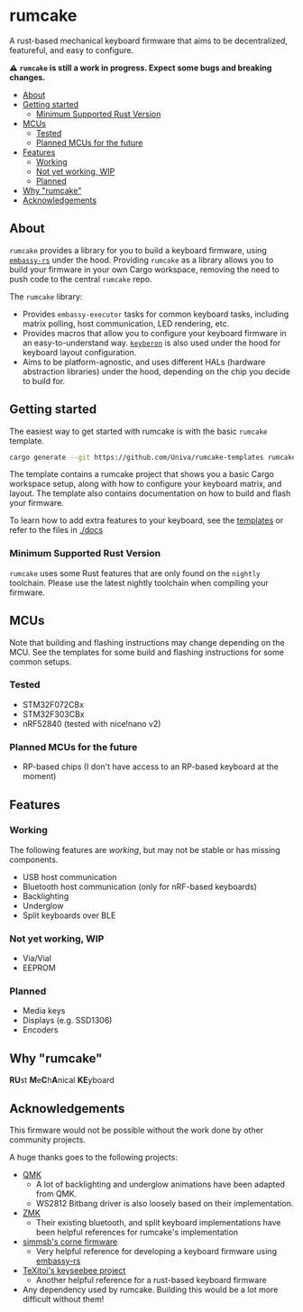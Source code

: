 # rumcake

A rust-based mechanical keyboard firmware that aims to be decentralized, featureful, and easy to configure.

**⚠ `rumcake` is still a work in progress. Expect some bugs and breaking changes.**

<!--toc:start-->

- [About](#about)
- [Getting started](#getting-started)
  - [Minimum Supported Rust Version](#minimum-supported-rust-version)
- [MCUs](#mcus)
  - [Tested](#tested)
  - [Planned MCUs for the future](#planned-mcus-for-the-future)
- [Features](#features)
  - [Working](#working)
  - [Not yet working, WIP](#not-yet-working-wip)
  - [Planned](#planned)
- [Why "rumcake"](#why-rumcake)
- [Acknowledgements](#acknowledgements)
<!--toc:end-->

## About

`rumcake` provides a library for you to build a keyboard firmware, using [`embassy-rs`](https://github.com/embassy-rs/embassy) under the hood.
Providing `rumcake` as a library allows you to build your firmware in your own Cargo workspace, removing the need to push code to the central `rumcake` repo.

The `rumcake` library:

- Provides `embassy-executor` tasks for common keyboard tasks, including matrix polling, host communication, LED rendering, etc.
- Provides macros that allow you to configure your keyboard firmware in an easy-to-understand way. [`keyberon`](https://github.com/TeXitoi/keyberon) is also used under the hood for keyboard layout configuration.
- Aims to be platform-agnostic, and uses different HALs (hardware abstraction libraries) under the hood, depending on the chip you decide to build for.

## Getting started

The easiest way to get started with rumcake is with the basic `rumcake` template.

```bash
cargo generate --git https://github.com/Univa/rumcake-templates rumcake-basic-template
```

The template contains a rumcake project that shows you a basic Cargo workspace setup,
along with how to configure your keyboard matrix, and layout. The template also
contains documentation on how to build and flash your firmware.

To learn how to add extra features to your keyboard, see the [templates](https://github.com/Univa/rumcake-templates) or refer to the files in [./docs](./docs)

### Minimum Supported Rust Version

`rumcake` uses some Rust features that are only found on the `nightly` toolchain.
Please use the latest nightly toolchain when compiling your firmware.

## MCUs

Note that building and flashing instructions may change depending on the MCU.
See the templates for some build and flashing instructions for some common setups.

### Tested

- STM32F072CBx
- STM32F303CBx
- nRF52840 (tested with nice!nano v2)

### Planned MCUs for the future

- RP-based chips (I don't have access to an RP-based keyboard at the moment)

## Features

### Working

The following features are _working_, but may not be stable or has missing components.

- USB host communication
- Bluetooth host communication (only for nRF-based keyboards)
- Backlighting
- Underglow
- Split keyboards over BLE

### Not yet working, WIP

- Via/Vial
- EEPROM

### Planned

- Media keys
- Displays (e.g. SSD1306)
- Encoders

## Why "rumcake"

**RU**st **M**e**C**h**A**nical **KE**yboard

## Acknowledgements

This firmware would not be possible without the work done by other community projects.

A huge thanks goes to the following projects:

- [QMK](https://github.com/qmk/qmk_firmware)
  - A lot of backlighting and underglow animations have been adapted from QMK.
  - WS2812 Bitbang driver is also loosely based on their implementation.
- [ZMK](https://github.com/zmkfirmware/zmk/)
  - Their existing bluetooth, and split keyboard implementations have been helpful references for rumcake's implementation
- [simmsb's corne firmware](https://github.com/simmsb/keyboard)
  - Very helpful reference for developing a keyboard firmware using [embassy-rs](https://github.com/embassy-rs/embassy)
- [TeXitoi's keyseebee project](https://github.com/TeXitoi/keyseebee)
  - Another helpful reference for a rust-based keyboard firmware
- Any dependency used by rumcake. Building this would be a lot more difficult without them!
